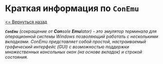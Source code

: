 # Краткая информация по `ConEmu`

[<= Вернуться назад](https://github.com/GnuriaN/Notes/blob/master/README.md)

_**`ConEmu`**  (сокращение от **Con**sole **Emu**lator) - это эмулятор терминала для операционной системы Windows позволяющий работать с несколькими вкладками. ConEmu представляет собой простой, настраиваемый графический интерфейс (GUI) с возможностью поддержки множественных консольных окон (на основе вкладок) и строкой состояния._

